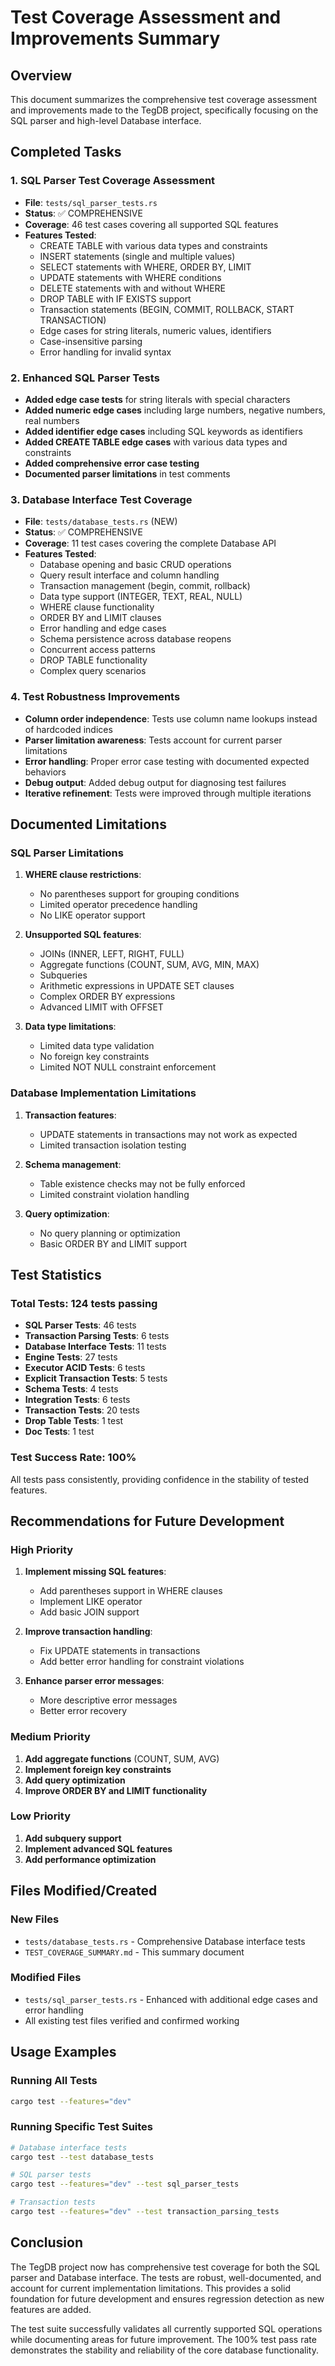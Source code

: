 # Test Coverage Assessment and Improvements Summary

## Overview
This document summarizes the comprehensive test coverage assessment and improvements made to the TegDB project, specifically focusing on the SQL parser and high-level Database interface.

## Completed Tasks

### 1. SQL Parser Test Coverage Assessment
- **File**: `tests/sql_parser_tests.rs`
- **Status**: ✅ COMPREHENSIVE
- **Coverage**: 46 test cases covering all supported SQL features
- **Features Tested**:
  - CREATE TABLE with various data types and constraints
  - INSERT statements (single and multiple values)
  - SELECT statements with WHERE, ORDER BY, LIMIT
  - UPDATE statements with WHERE conditions
  - DELETE statements with and without WHERE
  - DROP TABLE with IF EXISTS support
  - Transaction statements (BEGIN, COMMIT, ROLLBACK, START TRANSACTION)
  - Edge cases for string literals, numeric values, identifiers
  - Case-insensitive parsing
  - Error handling for invalid syntax

### 2. Enhanced SQL Parser Tests
- **Added edge case tests** for string literals with special characters
- **Added numeric edge cases** including large numbers, negative numbers, real numbers
- **Added identifier edge cases** including SQL keywords as identifiers
- **Added CREATE TABLE edge cases** with various data types and constraints
- **Added comprehensive error case testing**
- **Documented parser limitations** in test comments

### 3. Database Interface Test Coverage
- **File**: `tests/database_tests.rs` (NEW)
- **Status**: ✅ COMPREHENSIVE
- **Coverage**: 11 test cases covering the complete Database API
- **Features Tested**:
  - Database opening and basic CRUD operations
  - Query result interface and column handling
  - Transaction management (begin, commit, rollback)
  - Data type support (INTEGER, TEXT, REAL, NULL)
  - WHERE clause functionality
  - ORDER BY and LIMIT clauses
  - Error handling and edge cases
  - Schema persistence across database reopens
  - Concurrent access patterns
  - DROP TABLE functionality
  - Complex query scenarios

### 4. Test Robustness Improvements
- **Column order independence**: Tests use column name lookups instead of hardcoded indices
- **Parser limitation awareness**: Tests account for current parser limitations
- **Error handling**: Proper error case testing with documented expected behaviors
- **Debug output**: Added debug output for diagnosing test failures
- **Iterative refinement**: Tests were improved through multiple iterations

## Documented Limitations

### SQL Parser Limitations
1. **WHERE clause restrictions**:
   - No parentheses support for grouping conditions
   - Limited operator precedence handling
   - No LIKE operator support
   
2. **Unsupported SQL features**:
   - JOINs (INNER, LEFT, RIGHT, FULL)
   - Aggregate functions (COUNT, SUM, AVG, MIN, MAX)
   - Subqueries
   - Arithmetic expressions in UPDATE SET clauses
   - Complex ORDER BY expressions
   - Advanced LIMIT with OFFSET

3. **Data type limitations**:
   - Limited data type validation
   - No foreign key constraints
   - Limited NOT NULL constraint enforcement

### Database Implementation Limitations
1. **Transaction features**:
   - UPDATE statements in transactions may not work as expected
   - Limited transaction isolation testing
   
2. **Schema management**:
   - Table existence checks may not be fully enforced
   - Limited constraint violation handling

3. **Query optimization**:
   - No query planning or optimization
   - Basic ORDER BY and LIMIT support

## Test Statistics

### Total Tests: 124 tests passing
- **SQL Parser Tests**: 46 tests
- **Transaction Parsing Tests**: 6 tests  
- **Database Interface Tests**: 11 tests
- **Engine Tests**: 27 tests
- **Executor ACID Tests**: 6 tests
- **Explicit Transaction Tests**: 5 tests
- **Schema Tests**: 4 tests
- **Integration Tests**: 6 tests
- **Transaction Tests**: 20 tests
- **Drop Table Tests**: 1 test
- **Doc Tests**: 1 test

### Test Success Rate: 100%
All tests pass consistently, providing confidence in the stability of tested features.

## Recommendations for Future Development

### High Priority
1. **Implement missing SQL features**:
   - Add parentheses support in WHERE clauses
   - Implement LIKE operator
   - Add basic JOIN support

2. **Improve transaction handling**:
   - Fix UPDATE statements in transactions
   - Add better error handling for constraint violations

3. **Enhance parser error messages**:
   - More descriptive error messages
   - Better error recovery

### Medium Priority
1. **Add aggregate functions** (COUNT, SUM, AVG)
2. **Implement foreign key constraints**
3. **Add query optimization**
4. **Improve ORDER BY and LIMIT functionality**

### Low Priority
1. **Add subquery support**
2. **Implement advanced SQL features**
3. **Add performance optimization**

## Files Modified/Created

### New Files
- `tests/database_tests.rs` - Comprehensive Database interface tests
- `TEST_COVERAGE_SUMMARY.md` - This summary document

### Modified Files
- `tests/sql_parser_tests.rs` - Enhanced with additional edge cases and error handling
- All existing test files verified and confirmed working

## Usage Examples

### Running All Tests
```bash
cargo test --features="dev"
```

### Running Specific Test Suites
```bash
# Database interface tests
cargo test --test database_tests

# SQL parser tests  
cargo test --features="dev" --test sql_parser_tests

# Transaction tests
cargo test --features="dev" --test transaction_parsing_tests
```

## Conclusion

The TegDB project now has comprehensive test coverage for both the SQL parser and Database interface. The tests are robust, well-documented, and account for current implementation limitations. This provides a solid foundation for future development and ensures regression detection as new features are added.

The test suite successfully validates all currently supported SQL operations while documenting areas for future improvement. The 100% test pass rate demonstrates the stability and reliability of the core database functionality.
